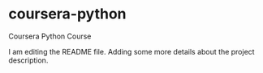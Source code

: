 # coursera-python
Coursera Python Course

I am editing the README file. Adding some more details about the project description.
